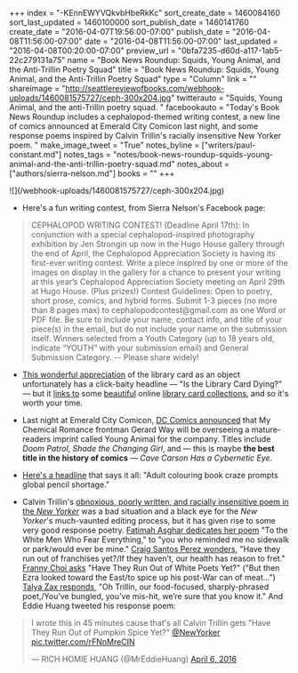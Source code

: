 +++
index = "-KEnnEWYVQkvbHbeRkKc"
sort_create_date = 1460084160
sort_last_updated = 1460100000
sort_publish_date = 1460141760
create_date = "2016-04-07T19:56:00-07:00"
publish_date = "2016-04-08T11:56:00-07:00"
date = "2016-04-08T11:56:00-07:00"
last_updated = "2016-04-08T00:20:00-07:00"
preview_url = "0bfa7235-d60d-a117-1ab5-22c279131a75"
name = "Book News Roundup: Squids, Young Animal, and the Anti-Trillin Poetry Squad"
title = "Book News Roundup: Squids, Young Animal, and the Anti-Trillin Poetry Squad"
type = "Column"
link = ""
shareimage = "http://seattlereviewofbooks.com/webhook-uploads/1460081575727/ceph-300x204.jpg"
twitterauto = "Squids, Young Animal, and the anti-Trillin poetry squad. "
facebookauto = "Today's Book News Roundup includes a cephalopod-themed writing contest, a new line of comics announced at Emerald City Comicon last night, and some response poems inspired by Calvin Trillin's racially insensitive New Yorker poem. "
make_image_tweet = "True"
notes_byline = ["writers/paul-constant.md"]
notes_tags = "notes/book-news-roundup-squids-young-animal-and-the-anti-trillin-poetry-squad.md"
notes_about = ["authors/sierra-nelson.md"]
books = ""
+++
<p class="image">![](/webhook-uploads/1460081575727/ceph-300x204.jpg)</p>

* Here's a fun writing contest, from Sierra Nelson's Facebook page:

<blockquote>CEPHALOPOD WRITING CONTEST! (Deadline April 17th): In conjunction with a special cephalopod-inspired photography exhibition by Jen Strongin up now in the Hugo House gallery through the end of April, the Cephalopod Appreciation Society is having its first-ever writing contest. Write a piece inspired by one or more of the images on display in the gallery for a chance to present your writing at this year’s Cephalopod Appreciation Society meeting on April 29th at Hugo House. (Plus prizes!) 
Contest Guidelines: Open to poetry, short prose, comics, and hybrid forms. Submit 1-3 pieces (no more than 8 pages max) to cephalopodcontest@gmail.com as one Word or PDF file. Be sure to include your name, contact info, and title of your piece(s) in the email, but do not include your name on the submission itself. Winners selected from a Youth Category (up to 18 years old, indicate “YOUTH” with your submission email) and General Submission Category. -- Please share widely!</blockquote>

* [This wonderful appreciation](http://www.theatlantic.com/technology/archive/2016/04/library-card/477162/) of the library card as an object unfortunately has a click-baity headline — "Is the Library Card Dying?" — but it [links to](http://www.travelinlibrarian.info/libcards/) some [beautiful](http://www.libraryhistorybuff.org/library-cards-vintage.htm) online [library card collections](http://librarycards.tripod.com/), and so it's worth your time.

* Last night at Emerald City Comicon, [DC Comics announced](http://www.bleedingcool.com/2016/04/07/toldja-gerard-ways-imprint-at-dc-comics-young-animal-and-it-will-stay-in-continuity-with-dc-rebirth/) that My Chemical Romance frontman Gerard Way will be overseeing a mature-readers imprint called Young Animal for the company. Titles include *Doom Patrol*, *Shade the Changing Girl*, and — this is maybe **the best title in the history of comics** — *Cave Carson Has a Cybernetic Eye*. 

* [Here's a headline](http://www.independent.co.uk/arts-entertainment/books/news/adult-colouring-book-craze-prompts-global-pencil-shortage-a6944401.html) that says it all: "Adult colouring book craze prompts global pencil shortage."

* Calvin Trillin's [obnoxious, poorly written, and racially insensitive poem in the *New Yorker*](http://www.grubstreet.com/2016/04/calvin-trillin-chinese-food-new-yorker-poem.html) was a bad situation and a black eye for the *New Yorker*'s much-vaunted editing process, but it has given rise to some very good response poetry. [Fatimah Asghar dedicates her poem](http://fatimahasghar.com/2016/04/07/to-the-white-men-who-fear-everything/) "To the White Men Who Fear Everything," to "you who reminded me no sidewalk or park/would ever be mine." [Craig Santos Perez wonders](https://www.facebook.com/notes/craig-santos-perez/have-they-run-out-of-franchises-yet-response-poem-to-calvin-trillin/10156824574155327), "Have they run out of franchises yet?/If they haven’t, our health has reason to fret." [Franny Choi asks](http://frannychoi.com/2016/04/06/have-they-run-out-of-white-poets-yet/) "Have They Run Out of White Poets Yet?" ("But then Ezra looked toward the East/to spice up his post-War can of meat...") [Talya Zax responds](ttp://forward.com/the-assimilator/338062/calvin-trillins-offensive-new-yorker-poem-a-response-in-verse/#ixzz45CP9fmMG), "Oh Trillin, our food-focused, sharply-phrased poet,/You’ve bungled, you’ve mis-hit, we’re sure that you know it." And Eddie Huang tweeted his response poem:

<blockquote class="twitter-tweet" data-lang="en"><p lang="en" dir="ltr">I wrote this in 45 minutes cause that&#39;s all Calvin Trillin gets &quot;Have They Run Out of Pumpkin Spice Yet?&quot; <a href="https://twitter.com/NewYorker">@NewYorker</a> <a href="https://t.co/rFNnMreCIN">pic.twitter.com/rFNnMreCIN</a></p>&mdash; RICH HOMIE HUANG (@MrEddieHuang) <a href="https://twitter.com/MrEddieHuang/status/717822291405438977">April 6, 2016</a></blockquote>
<script async src="//platform.twitter.com/widgets.js" charset="utf-8"></script>